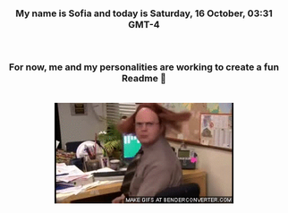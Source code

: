 


<div align="center">
<h3 >My name is Sofia and today is Saturday, 16 October, 03:31 GMT-4</h3><br>
<h3 >For now, me and my personalities are working to create a fun Readme 👋
</h3><br>
<img src='img/dwight.gif' alt='working...'/>
</div>
